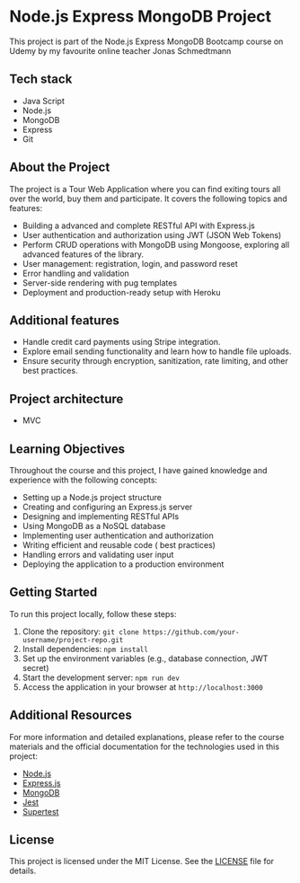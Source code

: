 # Node.js Express MongoDB Project

This project is part of the Node.js Express MongoDB Bootcamp course on Udemy by my favourite online teacher Jonas Schmedtmann

## Tech stack

- Java Script
- Node.js
- MongoDB
- Express
- Git

## About the Project

The project is a Tour Web Application where you can find exiting tours all over the world, buy them and participate. It covers the following topics and features:

- Building a advanced and complete RESTful API with Express.js
- User authentication and authorization using JWT (JSON Web Tokens)
- Perform CRUD operations with MongoDB using Mongoose, exploring all advanced features of the library.
- User management: registration, login, and password reset
- Error handling and validation
- Server-side rendering with pug templates
- Deployment and production-ready setup with Heroku

## Additional features

- Handle credit card payments using Stripe integration.
- Explore email sending functionality and learn how to handle file uploads.
- Ensure security through encryption, sanitization, rate limiting, and other best practices.

## Project architecture

- MVC

## Learning Objectives

Throughout the course and this project, I have gained knowledge and experience with the following concepts:

- Setting up a Node.js project structure
- Creating and configuring an Express.js server
- Designing and implementing RESTful APIs
- Using MongoDB as a NoSQL database
- Implementing user authentication and authorization
- Writing efficient and reusable code ( best practices)
- Handling errors and validating user input
- Deploying the application to a production environment

## Getting Started

To run this project locally, follow these steps:

1. Clone the repository: `git clone https://github.com/your-username/project-repo.git`
2. Install dependencies: `npm install`
3. Set up the environment variables (e.g., database connection, JWT secret)
4. Start the development server: `npm run dev`
5. Access the application in your browser at `http://localhost:3000`

## Additional Resources

For more information and detailed explanations, please refer to the course materials and the official documentation for the technologies used in this project:

- [Node.js](https://nodejs.org/)
- [Express.js](https://expressjs.com/)
- [MongoDB](https://www.mongodb.com/)
- [Jest](https://jestjs.io/)
- [Supertest](https://github.com/visionmedia/supertest)

## License

This project is licensed under the MIT License. See the [LICENSE](LICENSE) file for details.
